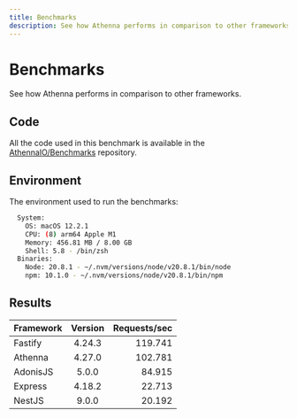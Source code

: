 ```yaml
---
title: Benchmarks
description: See how Athenna performs in comparison to other frameworks.
---
```


# Benchmarks

See how Athenna performs in comparison to other frameworks.

## Code

All the code used in this benchmark is available in the
[AthennaIO/Benchmarks](https://github.com/AthennaIO/Benchmarks) repository.

## Environment

The environment used to run the benchmarks:

```bash title="npx envinfo --system --binaries"
  System:
    OS: macOS 12.2.1
    CPU: (8) arm64 Apple M1
    Memory: 456.81 MB / 8.00 GB
    Shell: 5.8 - /bin/zsh
  Binaries:
    Node: 20.8.1 - ~/.nvm/versions/node/v20.8.1/bin/node
    npm: 10.1.0 - ~/.nvm/versions/node/v20.8.1/bin/npm
```

## Results

| Framework | Version | Requests/sec |
|:----------|:-------:|-------------:|
| Fastify   |  4.24.3 |      119.741 |
| Athenna   |  4.27.0 |      102.781 |
| AdonisJS  |   5.0.0 |       84.915 |
| Express   |  4.18.2 |       22.713 |
| NestJS    |   9.0.0 |       20.192 |

